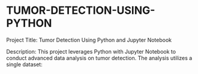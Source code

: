 # TUMOR-DETECTION-USING-PYTHON

Project Title: Tumor Detection Using Python and Jupyter Notebook

Description:
This project leverages Python with Jupyter Notebook to conduct advanced data analysis on tumor detection. The analysis utilizes a single dataset:

